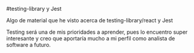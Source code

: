 #testing-library y Jest

Algo de material que he visto acerca de testing-library/react y Jest

Testing será una de mis prioridades a aprender, pues lo encuentro super interesante 
y creo que aportaría mucho a mi perfil como analista de software a futuro.
